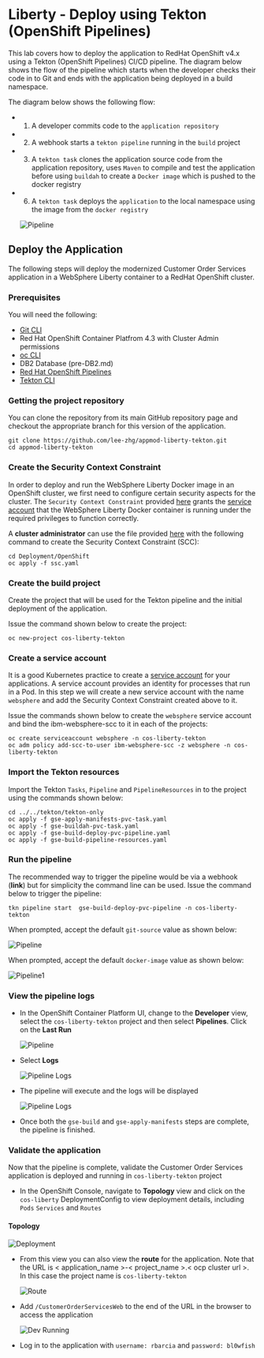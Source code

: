 # Liberty - Deploy using Tekton (OpenShift Pipelines)

This lab covers how to deploy the application to RedHat OpenShift v4.x using a Tekton (OpenShift Pipelines) CI/CD pipeline. The diagram below shows the flow of the pipeline which starts when the developer checks their code in to Git and ends with the application being deployed in a build namespace.

The diagram below shows the following flow:

- 1) A developer commits code to the `application repository`

- 2) A webhook starts a `tekton pipeline` running in the `build` project

- 3) A `tekton task` clones the application source code from the application repository, uses `Maven` to compile and test the application before using `buildah` to create a `Docker image` which is pushed to the docker registry

- 6) A `tekton task` deploys the `application` to the local namespace using the image from the `docker registry`

  ![Pipeline](images/tekton-flow.jpg)

## Deploy the Application
The following steps will deploy the modernized Customer Order Services application in a WebSphere Liberty container to a RedHat OpenShift cluster.

### Prerequisites
You will need the following:

- [Git CLI](https://git-scm.com/book/en/v2/Getting-Started-Installing-Git)
- Red Hat OpenShift Container Platfrom 4.3 with Cluster Admin permissions
- [oc CLI](https://docs.openshift.com/container-platform/3.11/cli_reference/get_started_cli.html)
- DB2 Database (pre-DB2.md)
- [Red Hat OpenShift Pipelines](OpenShiftPipelinesInstall.md)
- [Tekton CLI](TektonCLIinstall.md)

### Getting the project repository
You can clone the repository from its main GitHub repository page and checkout the appropriate branch for this version of the application.

```
git clone https://github.com/lee-zhg/appmod-liberty-tekton.git
cd appmod-liberty-tekton
```

### Create the Security Context Constraint
In order to deploy and run the WebSphere Liberty Docker image in an OpenShift cluster, we first need to configure certain security aspects for the cluster. The `Security Context Constraint` provided [here](https://github.com/ibm-cloud-architecture/appmod-liberty-tekton/blob/master/Deployment/OpenShift/ssc.yaml) grants the [service account](https://kubernetes.io/docs/tasks/configure-pod-container/configure-service-account/) that the WebSphere Liberty Docker container is running under the required privileges to function correctly.

A **cluster administrator** can use the file provided [here](https://github.com/ibm-cloud-architecture/appmod-liberty-tekton/blob/master/Deployment/OpenShift/ssc.yaml) with the following command to create the Security Context Constraint (SCC):

```
cd Deployment/OpenShift
oc apply -f ssc.yaml
```

### Create the build project
Create the project that will be used for the Tekton pipeline and the initial deployment of the application.

Issue the command shown below to create the project:
```
oc new-project cos-liberty-tekton
```

### Create a service account
It is a good Kubernetes practice to create a [service account](https://kubernetes.io/docs/tasks/configure-pod-container/configure-service-account/) for your applications. A service account provides an identity for processes that run in a Pod. In this step we will create a new service account with the name `websphere` and add the Security Context Constraint created above to it.

Issue the commands shown below to create the `websphere` service account and bind the ibm-websphere-scc to it in each of the projects:
```
oc create serviceaccount websphere -n cos-liberty-tekton
oc adm policy add-scc-to-user ibm-websphere-scc -z websphere -n cos-liberty-tekton
```

### Import the Tekton resources
Import the Tekton `Tasks`, `Pipeline` and `PipelineResources` in to the project using the commands shown below:

```
cd ../../tekton/tekton-only
oc apply -f gse-apply-manifests-pvc-task.yaml
oc apply -f gse-buildah-pvc-task.yaml
oc apply -f gse-build-deploy-pvc-pipeline.yaml
oc apply -f gse-build-pipeline-resources.yaml
```

### Run the pipeline
The recommended way to trigger the pipeline would be via a webhook (**link**) but for simplicity the command line can be used. Issue the command below to trigger the pipeline:

```
tkn pipeline start  gse-build-deploy-pvc-pipeline -n cos-liberty-tekton
```

When prompted, accept the default `git-source` value as shown below:

  ![Pipeline](images/tekton-only/start-1.jpg)

When prompted, accept the default `docker-image` value as shown below:

  ![Pipeline1](images/tekton-only/start-2.jpg)

### View the pipeline logs
- In the OpenShift Container Platform UI, change to the **Developer** view, select the `cos-liberty-tekton` project and then select **Pipelines**. Click on the **Last Run**

  ![Pipeline](images/tekton-only/run-1.jpg)

- Select **Logs**

  ![Pipeline Logs](images/tekton-only/run-2.jpg)

- The pipeline will execute and the logs will be displayed

  ![Pipeline Logs](images/tekton-only/run-3.jpg)

- Once both the `gse-build` and `gse-apply-manifests` steps are complete, the pipeline is finished.

### Validate the application
Now that the pipeline is complete, validate the Customer Order Services application is deployed and running in `cos-liberty-tekton` project

- In the OpenShift Console, navigate to **Topology** view and click on the `cos-liberty` DeploymentConfig to view deployment details, including `Pods` `Services` and `Routes`

#### Topology
  ![Deployment](images/tekton-only/validate-1.jpg)

- From this view you can also view the **route** for the application. Note that the URL is < application_name >-< project_name >.< ocp cluster url >. In this case the project name is `cos-liberty-tekton`

  ![Route](images/tekton-only/route.jpg)

- Add `/CustomerOrderServicesWeb` to the end of the URL in the browser to access the application

  ![Dev Running](images/liberty-deploy/dev-running.jpg)

- Log in to the application with `username: rbarcia` and `password: bl0wfish`
